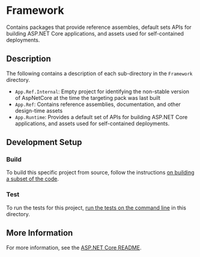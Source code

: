 # Framework

Contains packages that provide reference assembles, default sets APIs for building ASP.NET Core applications, and assets used for self-contained deployments.

## Description

The following contains a description of each sub-directory in the `Framework` directory.

- `App.Ref.Internal`: Empty project for identifying the non-stable version of AspNetCore at the time the targeting pack was last built
- `App.Ref`: Contains reference assemblies, documentation, and other design-time assets
- `App.Runtime`: Provides a default set of APIs for building ASP.NET Core applications, and assets used for self-contained deployments.

## Development Setup

### Build

To build this specific project from source,  follow the instructions [on building a subset of the code](../../BuildFromSource.md#building-a-subset-of-the-code).

### Test

To run the tests for this project, [run the tests on the command line](../../BuildFromSource.md#running-tests-on-command-line) in this directory.

## More Information

For more information, see the [ASP.NET Core README](../../README.md).
